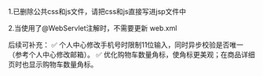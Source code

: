 1.已删除公共css和js文件，请把css和js直接写进jsp文件中

2.当使用了@WebServlet注解时，不需要更新 web.xml

后续可补充：
✅ 个人中心修改手机号时限制11位输入，同时异步校验是否唯一（参考个人中心修改邮箱）。
✅ 优化购物车数量角标，使角标更美观；在商品详细页时也显示购物车数量角标。
